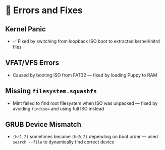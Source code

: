 # 🧯 Errors and Fixes

## Kernel Panic
- ✅ Fixed by switching from loopback ISO boot to extracted kernel/initrd files

## VFAT/VFS Errors
- Caused by booting ISO from FAT32 — fixed by loading Puppy to RAM

## Missing `filesystem.squashfs`
- Mint failed to find root filesystem when ISO was unpacked — fixed by avoiding `findiso=` and using full ISO instead

## GRUB Device Mismatch
- `(hd1,2)` sometimes became `(hd0,2)` depending on boot order — used `search --file` to dynamically find correct device
